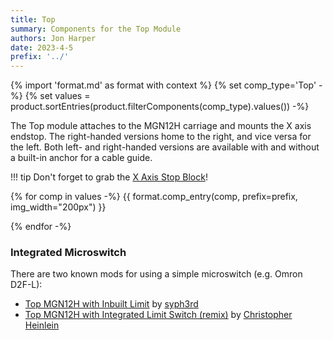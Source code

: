 ```yaml
---
title: Top
summary: Components for the Top Module
authors: Jon Harper
date: 2023-4-5
prefix: '../'
---
```


{% import 'format.md' as format with context %}
{% set comp_type='Top' -%}
{% set values = product.sortEntries(product.filterComponents(comp_type).values()) -%}

The Top module attaches to the MGN12H carriage and mounts the X axis endstop. The right-handed versions home to the right, and vice versa for the left. Both left- and right-handed versions are available with and without a built-in anchor for a cable guide.

!!! tip
    Don't forget to grab the [X Axis Stop Block](stop_block.md)!

{% for comp in values -%}
{{ format.comp_entry(comp, prefix=prefix, img_width="200px") }}

{% endfor -%}

### Integrated Microswitch

There are two known mods for using a simple microswitch (e.g. Omron D2F-L):

- [Top MGN12H with Inbuilt Limit](https://www.printables.com/model/555302-zero-g-mercury-e34m1-top-mgn12h-with-inbuilt-limit) by [syph3rd](https://www.printables.com/@syph3rd_963296)
- [Top MGN12H with Integrated Limit Switch (remix)](https://www.printables.com/model/658976-zero-g-mercury-e34m1-top-mgn12h-with-integrated-li) by [Christopher Heinlein](https://www.printables.com/@ChristopherHe_488911)
